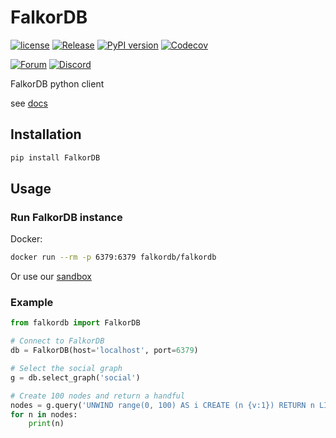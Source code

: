 # FalkorDB

[![license](https://img.shields.io/github/license/falkordb/falkordb-py.svg)](https://github.com/falkordb/falkordb-py)
[![Release](https://img.shields.io/github/release/falkordb/falkordb-py.svg)](https://github.com/falkordb/falkordb-py/releases/latest)
[![PyPI version](https://badge.fury.io/py/falkordb.svg)](https://badge.fury.io/py/falkordb)
[![Codecov](https://codecov.io/gh/falkordb/falkordb-py/branch/master/graph/badge.svg)](https://codecov.io/gh/falkordb/falkordb-py)

[![Forum](https://img.shields.io/badge/Forum-falkordb-blue)](https://github.com/orgs/FalkorDB/discussions)
[![Discord](https://img.shields.io/discord/1146782921294884966?style=flat-square)](https://discord.gg/ErBEqN9E)

FalkorDB python client

see [docs](http://falkordb-py.readthedocs.io/)

## Installation
```sh
pip install FalkorDB
```

## Usage

### Run FalkorDB instance
Docker:
```sh
docker run --rm -p 6379:6379 falkordb/falkordb
```
Or use our [sandbox](https://cloud.falkordb.com/sandbox)

### Example 
```python
from falkordb import FalkorDB

# Connect to FalkorDB
db = FalkorDB(host='localhost', port=6379)

# Select the social graph
g = db.select_graph('social')

# Create 100 nodes and return a handful
nodes = g.query('UNWIND range(0, 100) AS i CREATE (n {v:1}) RETURN n LIMIT 10').result_set
for n in nodes:
    print(n)
```
